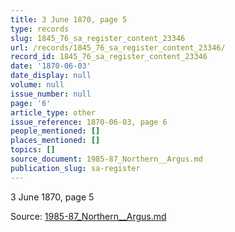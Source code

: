 ```yaml
---
title: 3 June 1870, page 5
type: records
slug: 1845_76_sa_register_content_23346
url: /records/1845_76_sa_register_content_23346/
record_id: 1845_76_sa_register_content_23346
date: '1870-06-03'
date_display: null
volume: null
issue_number: null
page: '6'
article_type: other
issue_reference: 1870-06-03, page 6
people_mentioned: []
places_mentioned: []
topics: []
source_document: 1985-87_Northern__Argus.md
publication_slug: sa-register
---
```


3 June 1870, page 5

Source: [1985-87_Northern__Argus.md](/downloads/markdown/1985-87_Northern__Argus.md)
